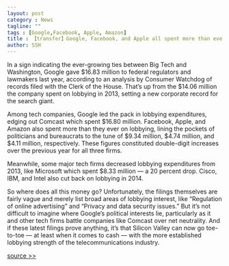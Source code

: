 ```yaml
---
layout: post
category : News
tagline: ""
tags : [Google,Facebook, Apple, Amazon]
title : 【transfer】Google, Facebook, and Apple all spent more than ever on lobbying in 2014
author: SSH
---
```


In a sign indicating the ever-growing ties between Big Tech and Washington, Google gave $16.83 million to federal regulators and lawmakers last year, according to an analysis by Consumer Watchdog of records filed with the Clerk of the House. That’s up from the $14.06 million the company spent on lobbying in 2013, setting a new corporate record for the search giant.

Among tech companies, Google led the pack in lobbying expenditures, edging out Comcast which spent $16.80 million. Facebook, Apple, and Amazon also spent more than they ever on lobbying, lining the pockets of politicians and bureaucrats to the tune of $9.34 million, $4.74 million, and $4.11 million, respectively. These figures constituted double-digit increases over the previous year for all three firms.

Meanwhile, some major tech firms decreased lobbying expenditures from 2013, like Microsoft which spent $8.33 million — a 20 percent drop. Cisco, IBM, and Intel also cut back on lobbying in 2014.

So where does all this money go? Unfortunately, the filings themselves are fairly vague and merely list broad areas of lobbying interest, like “Regulation of online advertising” and “Privacy and data security issues.” But it’s not difficult to imagine where Google’s political interests lie, particularly as it and other tech firms battle companies like Comcast over net neutrality. And if these latest filings prove anything, it’s that Silicon Valley can now go toe-to-toe — at least when it comes to cash — with the more established lobbying strength of the telecommunications industry.

[source >>](http://pando.com/2015/01/21/google-facebook-and-apple-all-spent-more-than-ever-on-lobbying-in-2014/)